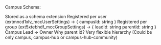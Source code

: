 Campus Schema:

Stored as a schema extension
Registered per user (extmncd1xlv_mccUserSettings) -> {
    campusId: string
}
Registered per group (ext5xtebhdf_mccGroupSettings) -> {
    leadId: string
    parentId: string
}
Campus Lead -> Owner
Why parent id? Very flexible hierarchy (Could be only campus, campus-hub or campus-hub-community)
